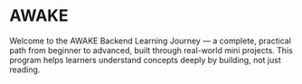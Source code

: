 # AWAKE
Welcome to the AWAKE Backend Learning Journey — a complete, practical path from beginner to advanced, built through real-world mini projects.   This program helps learners understand concepts deeply by building, not just reading. 
